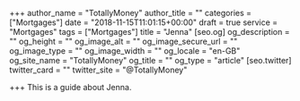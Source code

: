 +++
author_name = "TotallyMoney"
author_title = ""
categories = ["Mortgages"]
date = "2018-11-15T11:01:15+00:00"
draft = true
service = "Mortgages"
tags = ["Mortgages"]
title = "Jenna"
[seo.og]
og_description = ""
og_height = ""
og_image_alt = ""
og_image_secure_url = ""
og_image_type = ""
og_image_width = ""
og_locale = "en-GB"
og_site_name = "TotallyMoney"
og_title = ""
og_type = "article"
[seo.twitter]
twitter_card = ""
twitter_site = "@TotallyMoney"

+++
This is a guide about Jenna.